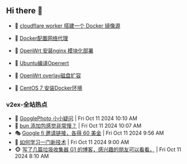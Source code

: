 ## Hi there 👋

<!--
**dkyg666/dkyg666** is a ✨ _special_ ✨ repository because its `README.md` (this file) appears on your GitHub profile.

Here are some ideas to get you started:

- 🔭 I’m currently working on ...
- 🌱 I’m currently learning ...
- 👯 I’m looking to collaborate on ...
- 🤔 I’m looking for help with ...
- 💬 Ask me about ...
- 📫 How to reach me: ...
- 😄 Pronouns: ...
- ⚡ Fun fact: ...
-->

<!-- BLOG-POST-LIST:START -->
- 🦩 [cloudflare worker 搭建一个 Docker 镜像源](http://blog.1996099.xyz/archives/cloudflare-worker-da-jian-yi-ge-docker-jing-xiang-zhan) 

- 🚦 [Docker配置网络代理](http://blog.1996099.xyz/archives/dockerpei-zhi-wang-luo-dai-li) 

- 🫶 [OpenWrt 安装nginx 模块化部署](http://blog.1996099.xyz/archives/openwrt-an-zhuang-nginx-mo-kuai-hua-bu-shu) 

- 🦄 [Ubuntu编译Openwrt](http://blog.1996099.xyz/archives/ubuntuzi-bian-yi-openwrt) 

- 🐻 [OpenWrt overlay磁盘扩容](http://blog.1996099.xyz/archives/openwrt-overlay) 

- 🤖 [CentOS 7 安装Docker环境](http://blog.1996099.xyz/archives/centos-docker) 
<!-- BLOG-POST-LIST:END -->

### v2ex-全站热点
<!-- v2ex:START -->
- 🥸 [GooglePhoto 小小疑问](https://www.v2ex.com/t/1079310#reply0) | Fri Oct 11 2024 10:10 AM
- 🤗 [bun 添加包感觉非常慢？](https://www.v2ex.com/t/1079307#reply2) | Fri Oct 11 2024 10:07 AM
- 🎭 [Google fi 邀请链接，各得 60 美金](https://www.v2ex.com/t/1079304#reply0) | Fri Oct 11 2024 9:56 AM
- 🥷 [如何学习一门新技术](https://www.v2ex.com/t/1079275#reply9) | Fri Oct 11 2024 9:00 AM
- 🐵 [写了几篇垃圾收集器 G1 的博客，感兴趣的朋友可以看看。](https://www.v2ex.com/t/1079253#reply3) | Fri Oct 11 2024 8:10 AM<!-- v2ex:END -->

